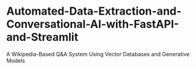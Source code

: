 # Automated-Data-Extraction-and-Conversational-AI-with-FastAPI-and-Streamlit
A Wikipedia-Based Q&amp;A System Using Vector Databases and Generative Models
